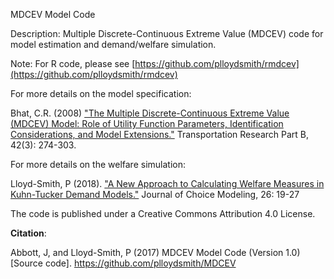 MDCEV Model Code

Description:
Multiple Discrete-Continuous Extreme Value (MDCEV) code for model estimation and demand/welfare simulation.

Note: For R code, please see [https://github.com/plloydsmith/rmdcev](https://github.com/plloydsmith/rmdcev)

For more details on the model specification:

Bhat, C.R. (2008) ["The Multiple Discrete-Continuous Extreme Value (MDCEV) Model: Role of Utility Function Parameters, Identification Considerations, and Model Extensions."](https://www.sciencedirect.com/science/article/pii/S0191261507000677) Transportation Research Part B, 42(3): 274-303. 

For more details on the welfare simulation:

Lloyd-Smith, P (2018). ["A New Approach to Calculating Welfare Measures in Kuhn-Tucker Demand Models."](https://www.sciencedirect.com/science/article/pii/S1755534517300994) Journal of Choice Modeling, 26: 19-27

The code is published under a Creative Commons Attribution 4.0 License.

**Citation**:

Abbott, J, and Lloyd-Smith, P (2017) MDCEV Model Code (Version 1.0) [Source code]. https://github.com/plloydsmith/MDCEV
